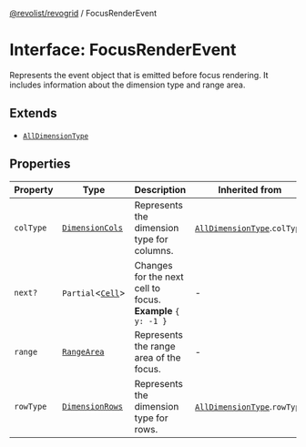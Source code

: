 [@revolist/revogrid](README.md) / FocusRenderEvent

# Interface: FocusRenderEvent

Represents the event object that is emitted before focus rendering.
It includes information about the dimension type and range area.

## Extends

- [`AllDimensionType`](Interface.AllDimensionType.md)

## Properties

| Property | Type | Description | Inherited from | Defined in |
| ------ | ------ | ------ | ------ | ------ |
| `colType` | [`DimensionCols`](TypeAlias.DimensionCols.md) | Represents the dimension type for columns. | [`AllDimensionType`](Interface.AllDimensionType.md).`colType` | [src/types/interfaces.ts:732](https://github.com/revolist/revogrid/blob/a649ddca5a4a20f5f68ee92610066873d77a049a/src/types/interfaces.ts#L732) |
| `next?` | `Partial`\<[`Cell`](Interface.Cell.md)\> | Changes for the next cell to focus. **Example** `{ y: -1 }` | - | [src/types/interfaces.ts:754](https://github.com/revolist/revogrid/blob/a649ddca5a4a20f5f68ee92610066873d77a049a/src/types/interfaces.ts#L754) |
| `range` | [`RangeArea`](TypeAlias.RangeArea.md) | Represents the range area of the focus. | - | [src/types/interfaces.ts:749](https://github.com/revolist/revogrid/blob/a649ddca5a4a20f5f68ee92610066873d77a049a/src/types/interfaces.ts#L749) |
| `rowType` | [`DimensionRows`](TypeAlias.DimensionRows.md) | Represents the dimension type for rows. | [`AllDimensionType`](Interface.AllDimensionType.md).`rowType` | [src/types/interfaces.ts:727](https://github.com/revolist/revogrid/blob/a649ddca5a4a20f5f68ee92610066873d77a049a/src/types/interfaces.ts#L727) |

